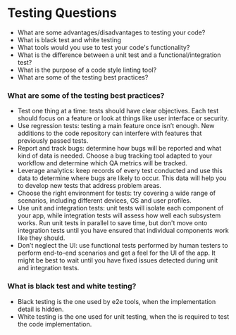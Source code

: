 # Testing Questions

* What are some advantages/disadvantages to testing your code?
* What is black test and white testing
* What tools would you use to test your code's functionality?
* What is the difference between a unit test and a functional/integration test?
* What is the purpose of a code style linting tool?
* What are some of the testing best practices?

### What are some of the testing best practices?

* Test one thing at a time: tests should have clear objectives. Each test should focus on a feature or look at things like user interface or security. 
* Use regression tests: testing a main feature once isn’t enough. New additions to the code repository can interfere with features that previously passed tests.
* Report and track bugs: determine how bugs will be reported and what kind of data is needed. Choose a bug tracking tool adapted to your workflow and determine which QA metrics will be tracked.
* Leverage analytics: keep records of every test conducted and use this data to determine where bugs are likely to occur. This data will help you to develop new tests that address problem areas.
* Choose the right environment for tests: try covering a wide range of scenarios, including different devices, OS and user profiles.
* Use unit and integration tests: unit tests will isolate each component of your app, while integration tests will assess how well each subsystem works. Run unit tests in parallel to save time, but don't move onto integration tests until you have ensured that individual components work like they should.
* Don’t neglect the UI: use functional tests performed by human testers to perform end-to-end scenarios and get a feel for the UI of the app. It might be best to wait until you have fixed issues detected during unit and integration tests.

### What is black test and white testing?

* Black testing is the one used by e2e tools, when the implementation detail is hidden.
* White testing is the one used for unit testing, when the is required to test the code implementation.
